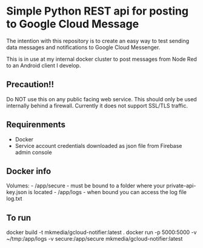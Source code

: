 # Simple Python REST api for posting to Google Cloud Message
The intention with this repository is to create an easy way to test sending data messages and notifications to Google Cloud Messenger. 

This is in use at my internal docker cluster to post messages from Node Red to an Android client I develop.

## Precaution!!
Do NOT use this on any public facing web service. This should only be used internally behind a firewall. Currently it does not support SSL/TLS traffic.

## Requirenments
- Docker
- Service account credentials downloaded as json file from Firebase admin console

## Docker info
Volumes:
    - /app/secure - must be bound to a folder where your private-api-key.json is located
    - /app/logs - when bound you can access the log file log.txt

## To run
docker build -t mkmedia/gcloud-notifier:latest .
docker run -p 5000:5000 -v ~/tmp:/app/logs -v secure:/app/secure mkmedia/gcloud-notifier:latest